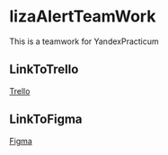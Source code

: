 # lizaAlertTeamWork

This is a teamwork for YandexPracticum

## LinkToTrello

[Trello](https://trello.com/b/esfBXUq7/workspace-04)

## LinkToFigma

[Figma](https://www.figma.com/file/4Ex6BMJXBhAarAOEfxFgw6/%D0%9F%D1%80%D0%BE%D0%B5%D0%BA%D1%82%D0%BD%D1%8B%D0%B9-%D0%BC%D0%B5%D1%81%D1%8F%D1%86-%D0%92%D0%B5%D0%B1%2B-10-%D0%BA%D0%BE%D0%B3%D0%BE%D1%80%D1%82%D0%B0?node-id=0%3A1)
